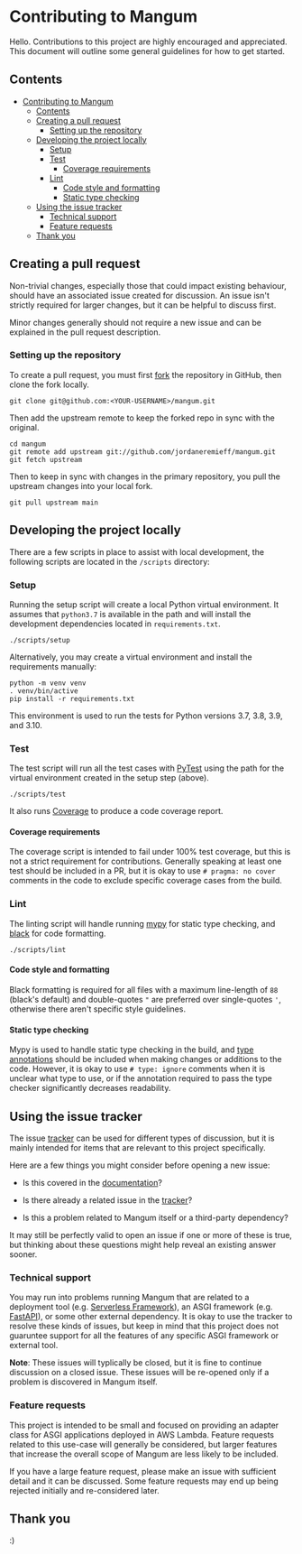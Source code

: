 # Contributing to Mangum

Hello. Contributions to this project are highly encouraged and appreciated. This document will outline some general guidelines for how to get started.

## Contents

- [Contributing to Mangum](#contributing-to-mangum)
  - [Contents](#contents)
  - [Creating a pull request](#creating-a-pull-request)
    - [Setting up the repository](#setting-up-the-repository)
  - [Developing the project locally](#developing-the-project-locally)
    - [Setup](#setup)
    - [Test](#test)
      - [Coverage requirements](#coverage-requirements)
    - [Lint](#lint)
      - [Code style and formatting](#code-style-and-formatting)
      - [Static type checking](#static-type-checking)
  - [Using the issue tracker](#using-the-issue-tracker)
    - [Technical support](#technical-support)
    - [Feature requests](#feature-requests)
  - [Thank you](#thank-you)

## Creating a pull request

Non-trivial changes, especially those that could impact existing behaviour, should have an associated issue created for discussion. An issue isn't strictly required for larger changes, but it can be helpful to discuss first.

Minor changes generally should not require a new issue and can be explained in the pull request description.

### Setting up the repository

To create a pull request, you must first [fork](https://docs.github.com/en/free-pro-team@latest/github/collaborating-with-issues-and-pull-requests/about-forks) the repository in GitHub, then clone the fork locally.

```shell
git clone git@github.com:<YOUR-USERNAME>/mangum.git
```

Then add the upstream remote to keep the forked repo in sync with the original.

```shell
cd mangum
git remote add upstream git://github.com/jordaneremieff/mangum.git
git fetch upstream
```

Then to keep in sync with changes in the primary repository, you pull the upstream changes into your local fork.

```shell
git pull upstream main
```

## Developing the project locally

There are a few scripts in place to assist with local development, the following scripts are located in the `/scripts` directory:

### Setup

Running the setup script will create a local Python virtual environment. It assumes that `python3.7` is available in the path and will install the development dependencies located in `requirements.txt`.

```shell
./scripts/setup
```

Alternatively, you may create a virtual environment and install the requirements manually:

```
python -m venv venv
. venv/bin/active
pip install -r requirements.txt
```

This environment is used to run the tests for Python versions 3.7, 3.8, 3.9, and 3.10.

### Test

The test script will run all the test cases with [PyTest](https://docs.pytest.org/en/stable/) using the path for the virtual environment created in the setup step (above).

```shell
./scripts/test
```

It also runs [Coverage](https://coverage.readthedocs.io/en/coverage-5.3/) to produce a code coverage report.

#### Coverage requirements

The coverage script is intended to fail under 100% test coverage, but this is not a strict requirement for contributions. Generally speaking at least one test should be included in a PR, but it is okay to use `# pragma: no cover` comments in the code to exclude specific coverage cases from the build.

### Lint

The linting script will handle running [mypy](https://github.com/python/mypy) for static type checking, and [black](https://github.com/psf/black) for code formatting.

```shell
./scripts/lint
```

#### Code style and formatting

Black formatting is required for all files with a maximum line-length of `88` (black's default) and double-quotes `"` are preferred over single-quotes `'`, otherwise there aren't specific style guidelines.

#### Static type checking

Mypy is used to handle static type checking in the build, and [type annotations](https://mypy.readthedocs.io/en/stable/cheat_sheet_py3.html) should be included when making changes or additions to the code. However, it is okay to use `# type: ignore` comments when it is unclear what type to use, or if the annotation required to pass the type checker significantly decreases readability.

## Using the issue tracker

The issue [tracker](https://github.com/jordaneremieff/mangum/issues) can be used for different types of discussion, but it is mainly intended for items that are relevant to this project specifically.

Here are a few things you might consider before opening a new issue:

- Is this covered in the [documentation](https://mangum.fastapiexpert.com/)?

- Is there already a related issue in the [tracker](https://github.com/Kludex/mangum/issues)?

- Is this a problem related to Mangum itself or a third-party dependency?

It may still be perfectly valid to open an issue if one or more of these is true, but thinking about these questions might help reveal an existing answer sooner.

### Technical support

You may run into problems running Mangum that are related to a deployment tool (e.g. [Serverless Framework](https://www.serverless.com/)), an ASGI framework (e.g. [FastAPI](https://fastapi.tiangolo.com/)), or some other external dependency. It is okay to use the tracker to resolve these kinds of issues, but keep in mind that this project does not guaruntee support for all the features of any specific ASGI framework or external tool.

**Note**: These issues will typlically be closed, but it is fine to continue discussion on a closed issue. These issues will be re-opened only if a problem is discovered in Mangum itself.

### Feature requests

This project is intended to be small and focused on providing an adapter class for ASGI applications deployed in AWS Lambda. Feature requests related to this use-case will generally be considered, but larger features that increase the overall scope of Mangum are less likely to be included.

If you have a large feature request, please make an issue with sufficient detail and it can be discussed. Some feature requests may end up being rejected initially and re-considered later.

## Thank you

:)
